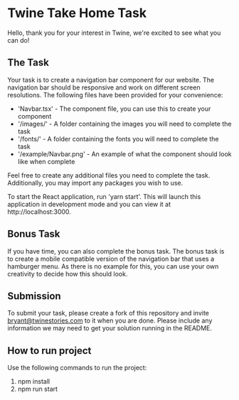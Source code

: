 # Twine Take Home Task

Hello, thank you for your interest in Twine, we're excited to see what you can do!

## The Task

Your task is to create a navigation bar component for our website. The navigation bar should be responsive and work on different screen resolutions. The following files have been provided for your convenience: 

- 'Navbar.tsx' - The component file, you can use this to create your component
- '/images/' - A folder containing the images you will need to complete the task
- '/fonts/' - A folder containing the fonts you will need to complete the task
- '/example/Navbar.png' - An example of what the component should look like when complete

Feel free to create any additional files you need to complete the task. Additionally, you may import any packages you wish to use.

To start the React application, run 'yarn start'. This will launch this application in development mode and you can view it at http://localhost:3000.

## Bonus Task

If you have time, you can also complete the bonus task. The bonus task is to create a mobile compatible version of the navigation bar that uses a hamburger menu. As there is no example for this, you can use your own creativity to decide how this should look.

## Submission

To submit your task, please create a fork of this repository and invite bryant@twinestories.com to it when you are done. Please include any information we may need to get your solution running in the README. 

## How to run project

Use the following commands to run the project:
1. npm install
2. npm run start

